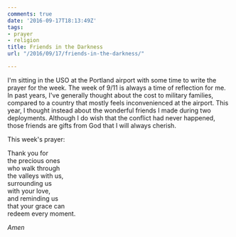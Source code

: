 ```yaml
---
comments: true
date: '2016-09-17T18:13:49Z'
tags:
- prayer
- religion
title: Friends in the Darkness
url: "/2016/09/17/friends-in-the-darkness/"

---
```

I'm sitting in the USO at the Portland airport with some time to write the prayer for the week. The week of 9/11 is always a time of reflection for me. In past years, I've generally thought about the cost to military families, compared to a country that mostly feels inconvenienced at the airport. This year, I thought instead about the wonderful friends I made during two deployments. Although I do wish that the conflict had never happened, those friends are gifts from God that I will always cherish.

This week's prayer:

Thank you for  
the precious ones  
who walk through  
the valleys with us,  
surrounding us  
with your love,  
and reminding us   
that your grace can  
redeem every moment.  

*Amen*



 
